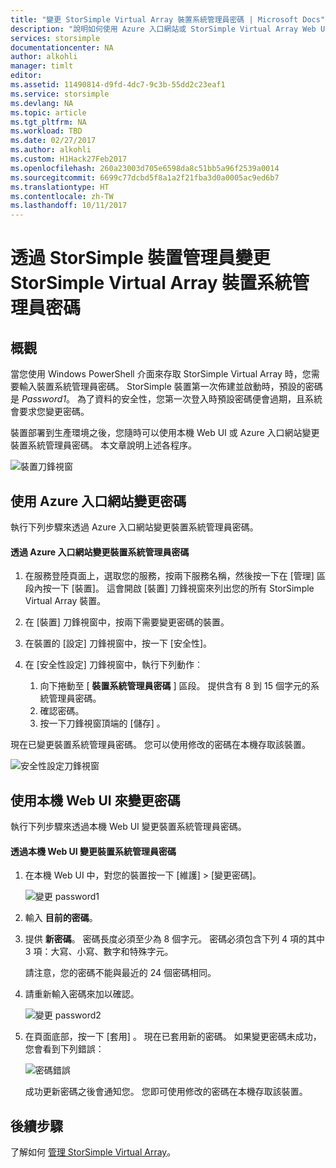 ```yaml
---
title: "變更 StorSimple Virtual Array 裝置系統管理員密碼 | Microsoft Docs"
description: "說明如何使用 Azure 入口網站或 StorSimple Virtual Array Web UI 來變更裝置系統管理員密碼。"
services: storsimple
documentationcenter: NA
author: alkohli
manager: timlt
editor: 
ms.assetid: 11490814-d9fd-4dc7-9c3b-55dd2c23eaf1
ms.service: storsimple
ms.devlang: NA
ms.topic: article
ms.tgt_pltfrm: NA
ms.workload: TBD
ms.date: 02/27/2017
ms.author: alkohli
ms.custom: H1Hack27Feb2017
ms.openlocfilehash: 260a23003d705e6598da8c51bb5a96f2539a0014
ms.sourcegitcommit: 6699c77dcbd5f8a1a2f21fba3d0a0005ac9ed6b7
ms.translationtype: HT
ms.contentlocale: zh-TW
ms.lasthandoff: 10/11/2017
---
```

# <a name="change-the-storsimple-virtual-array-device-administrator-password-via-storsimple-device-manager"></a>透過 StorSimple 裝置管理員變更 StorSimple Virtual Array 裝置系統管理員密碼

## <a name="overview"></a>概觀

當您使用 Windows PowerShell 介面來存取 StorSimple Virtual Array 時，您需要輸入裝置系統管理員密碼。 StorSimple 裝置第一次佈建並啟動時，預設的密碼是 *Password1*。 為了資料的安全性，您第一次登入時預設密碼便會過期，且系統會要求您變更密碼。

裝置部署到生產環境之後，您隨時可以使用本機 Web UI 或 Azure 入口網站變更裝置系統管理員密碼。 本文章說明上述各程序。

 ![裝置刀鋒視窗](./media/storsimple-virtual-array-change-device-admin-password/ova-devices-blade.png)

## <a name="use-the-azure-portal-to-change-the-password"></a>使用 Azure 入口網站變更密碼

執行下列步驟來透過 Azure 入口網站變更裝置系統管理員密碼。

#### <a name="to-change-the-device-administrator-password-via-the-azure-portal"></a>透過 Azure 入口網站變更裝置系統管理員密碼

1. 在服務登陸頁面上，選取您的服務，按兩下服務名稱，然後按一下在 [管理] 區段內按一下 [裝置]。 這會開啟 [裝置] 刀鋒視窗來列出您的所有 StorSimple Virtual Array 裝置。

2. 在 [裝置] 刀鋒視窗中，按兩下需要變更密碼的裝置。

3. 在裝置的 [設定] 刀鋒視窗中，按一下 [安全性]。

4. 在 [安全性設定] 刀鋒視窗中，執行下列動作︰
   
   1. 向下捲動至 [ **裝置系統管理員密碼** ] 區段。 提供含有 8 到 15 個字元的系統管理員密碼。
   2. 確認密碼。
   3. 按一下刀鋒視窗頂端的 [儲存]  。

現在已變更裝置系統管理員密碼。 您可以使用修改的密碼在本機存取該裝置。

![安全性設定刀鋒視窗](./media/storsimple-virtual-array-change-device-admin-password/ova-change-device-pwd.png)

## <a name="use-the-local-web-ui-to-change-the-password"></a>使用本機 Web UI 來變更密碼

執行下列步驟來透過本機 Web UI 變更裝置系統管理員密碼。

#### <a name="to-change-the-device-administrator-password-via-the-local-web-ui"></a>透過本機 Web UI 變更裝置系統管理員密碼

1. 在本機 Web UI 中，對您的裝置按一下 [維護]  >  [變更密碼]。
   
    ![變更 password1](./media/storsimple-virtual-array-change-device-admin-password/image40.png)
2. 輸入 **目前的密碼**。
3. 提供 **新密碼**。 密碼長度必須至少為 8 個字元。 密碼必須包含下列 4 項的其中 3 項：大寫、小寫、數字和特殊字元。
   
    請注意，您的密碼不能與最近的 24 個密碼相同。
4. 請重新輸入密碼來加以確認。
   
    ![變更 password2](./media/storsimple-virtual-array-change-device-admin-password/image41.png)
5. 在頁面底部，按一下 [套用] 。 現在已套用新的密碼。 如果變更密碼未成功，您會看到下列錯誤：
   
    ![密碼錯誤](./media/storsimple-virtual-array-change-device-admin-password/image42.png)
   
    成功更新密碼之後會通知您。 您即可使用修改的密碼在本機存取該裝置。


## <a name="next-steps"></a>後續步驟
了解如何 [管理 StorSimple Virtual Array](storsimple-ova-web-ui-admin.md)。

